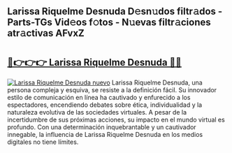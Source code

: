 ## Larissa Riquelme Desnuda D𝚎sn𝚞dos filtr𝚊dos - Parts-TGs Vid𝚎os f𝚘tos - N𝚞evas filtr𝚊ciones atr𝚊ctivas AFvxZ

# <h2><a href="http://mb0ufs.tromn.icu/?c=Larissa+Riquelme+Desnuda">🔗👉👉👉 Larissa Riquelme Desnuda 🔗🔗</a></h2>

[![Larissa Riquelme Desnuda nuevo](https://i.imgur.com/pEAQMta.gif)](http://mb0ufs.tromn.icu/?c=Larissa+Riquelme+Desnuda)
Larissa Riquelme Desnuda, una persona compleja y esquiva, se resiste a la definición fácil. Su innovador estilo de comunicación en línea ha cautivado y enfurecido a los espectadores, encendiendo debates sobre ética, individualidad y la naturaleza evolutiva de las sociedades virtuales. A pesar de la incertidumbre de sus próximas acciones, su impacto en el mundo virtual es profundo. Con una determinación inquebrantable y un cautivador innegable, la influencia de Larissa Riquelme Desnuda en los medios digitales no tiene límites.
